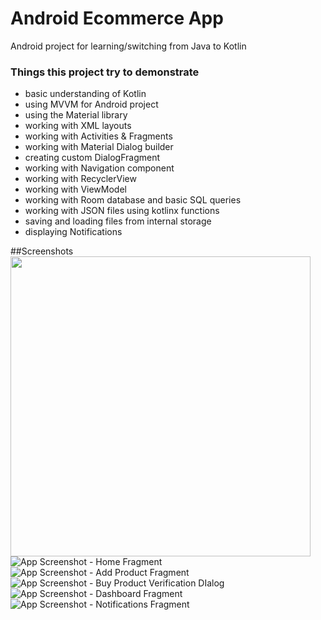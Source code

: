 
# Android Ecommerce App

Android project for learning/switching from Java to Kotlin

### Things this project try to demonstrate
- basic understanding of Kotlin
- using MVVM for Android project
- using the Material library
- working with XML layouts
- working with Activities & Fragments
- working with Material Dialog builder
- creating custom DialogFragment
- working with Navigation component
- working with RecyclerView
- working with ViewModel
- working with Room database and basic SQL queries
- working with JSON files using kotlinx functions
- saving and loading files from internal storage
- displaying Notifications

##Screenshots
<img src="Documentation/Screenshots/Screenshot_20220522_234519.png" width="480px">
![App Screenshot - Home Fragment](Documentation/Screenshots/Screenshot_20220522_234519.png)
![App Screenshot - Add Product Fragment](Documentation/Screenshots/Screenshot_20220522_231736.png)
![App Screenshot - Buy Product Verification DIalog](Documentation/Screenshots/Screenshot_20220522_234620.png)
![App Screenshot - Dashboard Fragment](Documentation/Screenshots/Screenshot_20220522_234707.png)
![App Screenshot - Notifications Fragment](Documentation/Screenshots/Screenshot_20220522_234644.png)

